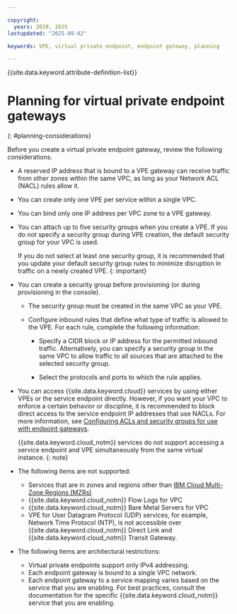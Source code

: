 ```yaml
---

copyright:
  years: 2020, 2025
lastupdated: "2025-09-02"

keywords: VPE, virtual private endpoint, endpoint gateway, planning

---
```


{{site.data.keyword.attribute-definition-list}}

# Planning for virtual private endpoint gateways
{: #planning-considerations}

Before you create a virtual private endpoint gateway, review the following considerations.

* A reserved IP address that is bound to a VPE gateway can receive traffic from other zones within the same VPC, as long as your Network ACL (NACL) rules allow it.
* You can create only one VPE per service within a single VPC.
* You can bind only one IP address per VPC zone to a VPE gateway.
* You can attach up to five security groups when you create a VPE. If you do not specify a security group during VPE creation, the default security group for your VPC is used.

   If you do not select at least one security group, it is recommended that you update your default security group rules to minimize disruption in traffic on a newly created VPE.
   {: important}

* You can create a security group before provisioning (or during provisioning in the console).

   * The security group must be created in the same VPC as your VPE.
   * Configure inbound rules that define what type of traffic is allowed to the VPE. For each rule, complete the following information:

      * Specify a CIDR block or IP address for the permitted inbound traffic. Alternatively, you can specify a security group in the same VPC to allow traffic to all sources that are attached to the selected security group.

      * Select the protocols and ports to which the rule applies.

* You can access {{site.data.keyword.cloud}} services by using either VPEs or the service endpoint directly. However, if you want your VPC to enforce a certain behavior or discipline, it is recommended to block direct access to the service endpoint IP addresses that use NACLs. For more information, see [Configuring ACLs and security groups for use with endpoint gateways](/docs/vpc?topic=vpc-configure-acls-sgs-endpoint-gateways).

   {{site.data.keyword.cloud_notm}} services do not support accessing a service endpoint and VPE simultaneously from the same virtual instance.
   {: note} 

* The following items are not supported:

   * Services that are in zones and regions other than [IBM Cloud Multi-Zone Regions (MZRs)](/docs/overview?topic=overview-locations#table-mzr)
   * {{site.data.keyword.cloud_notm}} Flow Logs for VPC
   * {{site.data.keyword.cloud_notm}} Bare Metal Servers for VPC
   * VPE for User Datagram Protocol (UDP) services, for example, Network Time Protocol (NTP), is not accessible over {{site.data.keyword.cloud_notm}} Direct Link and {{site.data.keyword.cloud_notm}} Transit Gateway.

* The following items are architectural restrictions:

   * Virtual private endpoints support only IPv4 addressing.
   * Each endpoint gateway is bound to a single VPC network.
   * Each endpoint gateway to a service mapping varies based on the service that you are enabling. For best practices, consult the documentation for the specific {{site.data.keyword.cloud_notm}} service that you are enabling.
